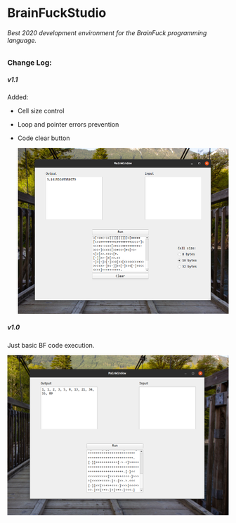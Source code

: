 # BrainFuckStudio
###### Best 2020 development environment for the BrainFuck programming language.

### Change Log:

##### v1.1

Added:

- Cell size control

- Loop and pointer errors prevention

- Code clear button

  ![img1.1](/img/example.png)

##### v1.0

Just basic BF code execution.

![img1.0](/img/v1_0.png)
